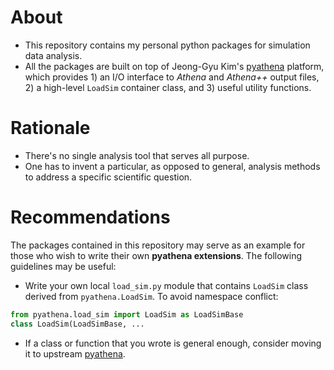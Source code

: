 # About

* This repository contains my personal python packages for simulation data analysis.
* All the packages are built on top of Jeong-Gyu Kim's [pyathena](https://github.com/jeonggyukim/pyathena) platform, which provides 1) an I/O interface to *Athena* and *Athena++* output files, 2) a high-level `LoadSim` container class, and 3) useful utility functions.


# Rationale

* There's no single analysis tool that serves all purpose.
* One has to invent a particular, as opposed to general, analysis methods to address a specific scientific question.


# Recommendations
The packages contained in this repository may serve as an example for those who wish to write their own **pyathena extensions**. The following guidelines may be useful:

* Write your own local `load_sim.py` module that contains `LoadSim` class derived from `pyathena.LoadSim`. To avoid namespace conflict:
```python
from pyathena.load_sim import LoadSim as LoadSimBase
class LoadSim(LoadSimBase, ...
```
* If a class or function that you wrote is general enough, consider moving it to upstream [pyathena](https://github.com/jeonggyukim/pyathena).
